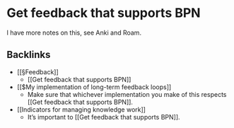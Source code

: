# Get feedback that supports BPN
I have more notes on this, see Anki and Roam.

## Backlinks
* [[§Feedback]]
	* [[Get feedback that supports BPN]]
* [[$My implementation of long-term feedback loops]]
	* Make sure that whichever implementation you make of this respects [[Get feedback that supports BPN]].
* [[Indicators for managing knowledge work]]
	* It’s important to [[Get feedback that supports BPN]].

<!-- {BearID:5032870F-7880-498F-9219-334C7F960DC6-32756-00002188BEE80586} -->
